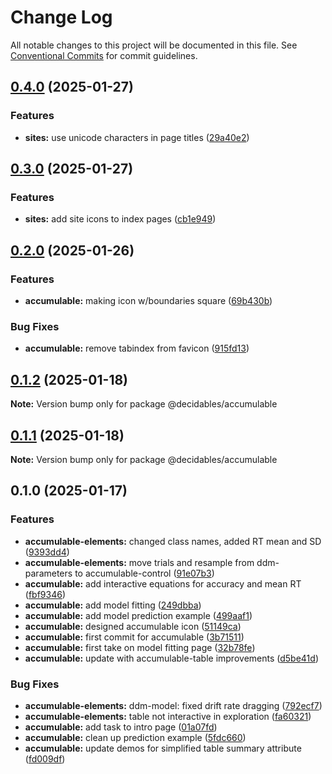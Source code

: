 # Change Log

All notable changes to this project will be documented in this file.
See [Conventional Commits](https://conventionalcommits.org) for commit guidelines.

## [0.4.0](https://github.com/decidables/decidables/compare/@decidables/accumulable@0.3.0...@decidables/accumulable@0.4.0) (2025-01-27)


### Features

* **sites:** use unicode characters in page titles ([29a40e2](https://github.com/decidables/decidables/commit/29a40e2a74929afc32ee6ed1e733fda2e5812647))



## [0.3.0](https://github.com/decidables/decidables/compare/@decidables/accumulable@0.2.0...@decidables/accumulable@0.3.0) (2025-01-27)


### Features

* **sites:** add site icons to index pages ([cb1e949](https://github.com/decidables/decidables/commit/cb1e949958111f50704cfd5fcc12a29cfdef663c))



## [0.2.0](https://github.com/decidables/decidables/compare/@decidables/accumulable@0.1.2...@decidables/accumulable@0.2.0) (2025-01-26)


### Features

* **accumulable:** making icon w/boundaries square ([69b430b](https://github.com/decidables/decidables/commit/69b430bcf79b486e26f61c9ff30f0dd859c61c2e))


### Bug Fixes

* **accumulable:** remove tabindex from favicon ([915fd13](https://github.com/decidables/decidables/commit/915fd13b373db9d0c01dcb4945558769863258c1))



## [0.1.2](https://github.com/decidables/decidables/compare/@decidables/accumulable@0.1.1...@decidables/accumulable@0.1.2) (2025-01-18)

**Note:** Version bump only for package @decidables/accumulable





## [0.1.1](https://github.com/decidables/decidables/compare/@decidables/accumulable@0.1.0...@decidables/accumulable@0.1.1) (2025-01-18)

**Note:** Version bump only for package @decidables/accumulable





## 0.1.0 (2025-01-17)


### Features

* **accumulable-elements:** changed class names, added RT mean and SD ([9393dd4](https://github.com/decidables/decidables/commit/9393dd42f114f55257848be18eecf0c25ab22631))
* **accumulable-elements:** move trials and resample from ddm-parameters to accumulable-control ([91e07b3](https://github.com/decidables/decidables/commit/91e07b3397a8e642049dcee9fe9bd7709ec1228f))
* **accumulable:** add interactive equations for accuracy and mean RT ([fbf9346](https://github.com/decidables/decidables/commit/fbf93463222a141636838c22310f6f6aafe2b4ff))
* **accumulable:** add model fitting ([249dbba](https://github.com/decidables/decidables/commit/249dbba39fa7adea651bc5049c531bdddc4404fc))
* **accumulable:** add model prediction example ([499aaf1](https://github.com/decidables/decidables/commit/499aaf18b13cbab255f1ab45f44a7217b9f780be))
* **accumulable:** designed accumulable icon ([51149ca](https://github.com/decidables/decidables/commit/51149caabf27b2bbeea1fba1c0a0cbc5b77520e7))
* **accumulable:** first commit for accumulable ([3b71511](https://github.com/decidables/decidables/commit/3b7151158341367157c8e2547be3842d254aa6b7))
* **accumulable:** first take on model fitting page ([32b78fe](https://github.com/decidables/decidables/commit/32b78fe83a2aedee367ec16af06c786467e46283))
* **accumulable:** update with accumulable-table improvements ([d5be41d](https://github.com/decidables/decidables/commit/d5be41da7ae46494cc0f62290856e9e602a5f785))


### Bug Fixes

* **accumulable-elements:** ddm-model: fixed drift rate dragging ([792ecf7](https://github.com/decidables/decidables/commit/792ecf76a14237a3a4fed46f9e1a02760aa1d417))
* **accumulable-elements:** table not interactive in exploration ([fa60321](https://github.com/decidables/decidables/commit/fa60321cd99f6a6e423d6899a6d250ebad183164))
* **accumulable:** add task to intro page ([01a07fd](https://github.com/decidables/decidables/commit/01a07fd87c5deeb23e0794b26a881692ff26e90e))
* **accumulable:** clean up prediction example ([5fdc660](https://github.com/decidables/decidables/commit/5fdc66054d7d7749574a8f0769087d2c92740656))
* **accumulable:** update demos for simplified table summary attribute ([fd009df](https://github.com/decidables/decidables/commit/fd009df7e4eae14c83aacaeea4a0eb77096560f8))
